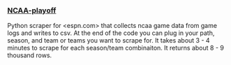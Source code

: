 ### [NCAA-playoff](http://espn.go.com/college-football/)
Python scraper for <espn.com>  that collects ncaa game data from game logs and writes to csv. At the end of the code you can plug in your path, season, and team or teams you want to scrape for. It takes about 3 - 4 minutes to scrape for each season/team combinaiton. It returns about 8 - 9 thousand rows.


